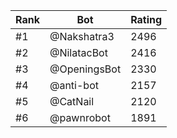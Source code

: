 Rank|Bot|Rating
---|---|---
#1|@Nakshatra3|2496
#2|@NilatacBot|2416
#3|@OpeningsBot|2330
#4|@anti-bot|2157
#5|@CatNail|2120
#6|@pawnrobot|1891
